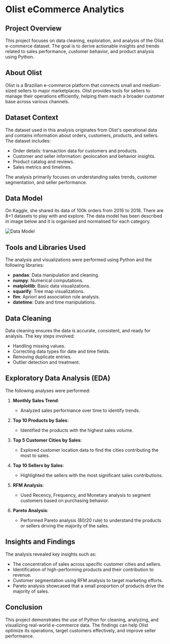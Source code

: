 # Olist eCommerce Analytics

## Project Overview
This project focuses on data cleaning, exploration, and analysis of the Olist e-commerce dataset. The goal is to derive actionable insights and trends related to sales performance, customer behavior, and product analysis using Python.

## About Olist
Olist is a Brazilian e-commerce platform that connects small and medium-sized sellers to major marketplaces. Olist provides tools for sellers to manage their operations efficiently, helping them reach a broader customer base across various channels.

## Dataset Context
The dataset used in this analysis originates from Olist's operational data and contains information about orders, customers, products, and sellers. The dataset includes:
- Order details: transaction data for customers and products.
- Customer and seller information: geolocation and behavior insights.
- Product catalog and reviews.
- Sales metrics and timelines.

The analysis primarily focuses on understanding sales trends, customer segmentation, and seller performance.

## Data Model
On Kaggle, she shared its data of 100k orders from 2016 to 2018. There are 8+1 datasets to play with and explore. The data model has been described in image below and it is organised and normalised for each category.

![Data Model](/Users/georgekas/EDA_Project/E-Commerce-Analysis/Data/HRhd2Y0.png)

## Tools and Libraries Used
The analysis and visualizations were performed using Python and the following libraries:

- **pandas**: Data manipulation and cleaning.
- **numpy**: Numerical computations.
- **matplotlib**: Basic data visualizations.
- **squarify**: Tree map visualizations.
- **fim**: Apriori and association rule analysis.
- **datetime**: Date and time manipulations.

## Data Cleaning
Data cleaning ensures the data is accurate, consistent, and ready for analysis. The key steps involved:
- Handling missing values.
- Correcting data types for date and time fields.
- Removing duplicate entries.
- Outlier detection and treatment.

## Exploratory Data Analysis (EDA)
The following analyses were performed:

1. **Monthly Sales Trend**:
   - Analyzed sales performance over time to identify trends.

2. **Top 10 Products by Sales**:
   - Identified the products with the highest sales volume.

3. **Top 5 Customer Cities by Sales**:
   - Explored customer location data to find the cities contributing the most to sales.

4. **Top 10 Sellers by Sales**:
   - Highlighted the sellers with the most significant sales contributions.

5. **RFM Analysis**:
   - Used Recency, Frequency, and Monetary analysis to segment customers based on purchasing behavior.

6. **Pareto Analysis**:
   - Performed Pareto analysis (80/20 rule) to understand the products or sellers driving the majority of the sales.

## Insights and Findings
The analysis revealed key insights such as:
- The concentration of sales across specific customer cities and sellers.
- Identification of high-performing products and their contribution to revenue.
- Customer segmentation using RFM analysis to target marketing efforts.
- Pareto analysis showcased that a small proportion of products drive the majority of sales.

## Conclusion
This project demonstrates the use of Python for cleaning, analyzing, and visualizing real-world e-commerce data. The findings can help Olist optimize its operations, target customers effectively, and improve seller performance.